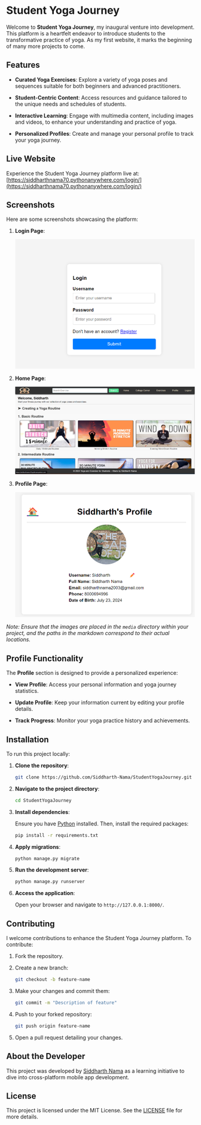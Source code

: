 # Student Yoga Journey

Welcome to **Student Yoga Journey**, my inaugural venture into development. This platform is a heartfelt endeavor to introduce students to the transformative practice of yoga. As my first website, it marks the beginning of many more projects to come.

## Features

- **Curated Yoga Exercises**: Explore a variety of yoga poses and sequences suitable for both beginners and advanced practitioners.

- **Student-Centric Content**: Access resources and guidance tailored to the unique needs and schedules of students.

- **Interactive Learning**: Engage with multimedia content, including images and videos, to enhance your understanding and practice of yoga.

- **Personalized Profiles**: Create and manage your personal profile to track your yoga journey.

## Live Website

Experience the Student Yoga Journey platform live at: [https://siddharthnama70.pythonanywhere.com/login/](https://siddharthnama70.pythonanywhere.com/login/)

## Screenshots

Here are some screenshots showcasing the platform:

1. **Login Page**:

   ![Login Page](/home/static/home/ScreenshotsWebsite/login.png)

2. **Home Page**:

   ![Home Page](/home/static/home/ScreenshotsWebsite/home.png)

3. **Profile Page**:

   ![Profile Page](/home/static/home/ScreenshotsWebsite/profile.png)

*Note: Ensure that the images are placed in the `media` directory within your project, and the paths in the markdown correspond to their actual locations.*

## Profile Functionality

The **Profile** section is designed to provide a personalized experience:

- **View Profile**: Access your personal information and yoga journey statistics.

- **Update Profile**: Keep your information current by editing your profile details.

- **Track Progress**: Monitor your yoga practice history and achievements.

## Installation

To run this project locally:

1. **Clone the repository**:

   ```bash
   git clone https://github.com/Siddharth-Nama/StudentYogaJourney.git
   ```

2. **Navigate to the project directory**:

   ```bash
   cd StudentYogaJourney
   ```

3. **Install dependencies**:

   Ensure you have [Python](https://www.python.org/downloads/) installed. Then, install the required packages:

   ```bash
   pip install -r requirements.txt
   ```

4. **Apply migrations**:

   ```bash
   python manage.py migrate
   ```

5. **Run the development server**:

   ```bash
   python manage.py runserver
   ```

6. **Access the application**:

   Open your browser and navigate to `http://127.0.0.1:8000/`.

## Contributing

I welcome contributions to enhance the Student Yoga Journey platform. To contribute:

1. Fork the repository.

2. Create a new branch:

   ```bash
   git checkout -b feature-name
   ```

3. Make your changes and commit them:

   ```bash
   git commit -m "Description of feature"
   ```

4. Push to your forked repository:

   ```bash
   git push origin feature-name
   ```

5. Open a pull request detailing your changes.

## About the Developer

This project was developed by [Siddharth Nama](https://www.linkedin.com/in/siddharth-nama/) as a learning initiative to dive into cross-platform mobile app development.

## License

This project is licensed under the MIT License. See the [LICENSE](LICENSE) file for more details.